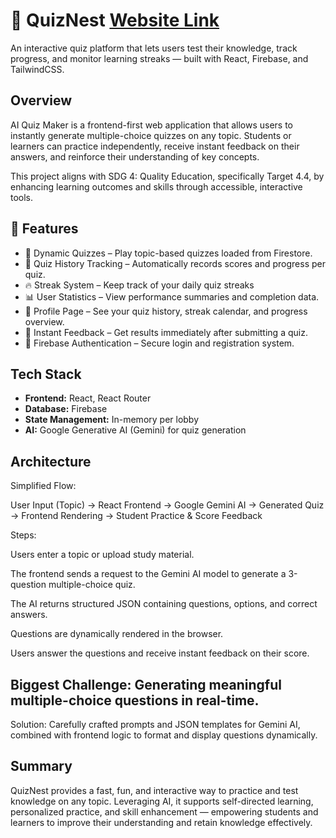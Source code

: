 # 🧠 QuizNest [Website Link](https://emerg-tech.vercel.app)


An interactive quiz platform that lets users test their knowledge, track progress, and monitor learning streaks — built with React, Firebase, and TailwindCSS.
## Overview

AI Quiz Maker is a frontend-first web application that allows users to instantly generate multiple-choice quizzes on any topic. Students or learners can practice independently, receive instant feedback on their answers, and reinforce their understanding of key concepts.

This project aligns with SDG 4: Quality Education, specifically Target 4.4, by enhancing learning outcomes and skills through accessible, interactive tools.

## 🚀 Features

- 🧩 Dynamic Quizzes – Play topic-based quizzes loaded from Firestore.
- 💾 Quiz History Tracking – Automatically records scores and progress per quiz.
- 🔥 Streak System – Keep track of your daily quiz streaks
- 📊 User Statistics – View performance summaries and completion data.
- 👤 Profile Page – See your quiz history, streak calendar, and progress overview.
- 🧮 Instant Feedback – Get results immediately after submitting a quiz.
- 🔐 Firebase Authentication – Secure login and registration system.

## Tech Stack

- **Frontend:** React, React Router
- **Database:** Firebase
- **State Management:** In-memory per lobby
- **AI:** Google Generative AI (Gemini) for quiz generation
  

## Architecture

Simplified Flow:

User Input (Topic) → React Frontend → Google Gemini AI → Generated Quiz → Frontend Rendering → Student Practice & Score Feedback

Steps:

Users enter a topic or upload study material.

The frontend sends a request to the Gemini AI model to generate a 3-question multiple-choice quiz.

The AI returns structured JSON containing questions, options, and correct answers.

Questions are dynamically rendered in the browser.

Users answer the questions and receive instant feedback on their score.


## Biggest Challenge: Generating meaningful multiple-choice questions in real-time.

Solution: Carefully crafted prompts and JSON templates for Gemini AI, combined with frontend logic to format and display questions dynamically.


## Summary

QuizNest provides a fast, fun, and interactive way to practice and test knowledge on any topic. Leveraging AI, it supports self-directed learning, personalized practice, and skill enhancement — empowering students and learners to improve their understanding and retain knowledge effectively.
